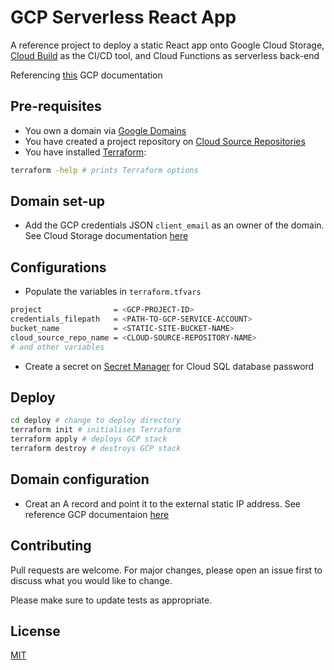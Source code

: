 # GCP Serverless React App

A reference project to deploy a static React app onto Google Cloud Storage, [Cloud Build](https://cloud.google.com/cloud-build) as the CI/CD tool, and Cloud Functions as serverless back-end

Referencing [this](https://cloud.google.com/storage/docs/hosting-static-website-http) GCP documentation

## Pre-requisites

- You own a domain via [Google Domains](https://domains.google/intl/en-GB/)
- You have created a project repository on [Cloud Source Repositories](https://cloud.google.com/source-repositories)
- You have installed [Terraform](https://learn.hashicorp.com/tutorials/terraform/install-cli):

```bash
terraform -help # prints Terraform options
```

## Domain set-up

- Add the GCP credentials JSON `client_email` as an owner of the domain. See Cloud Storage documentation [here](https://cloud.google.com/storage/docs/domain-name-verification#additional_verified_owners)

## Configurations

- Populate the variables in `terraform.tfvars`

```bash
project                = <GCP-PROJECT-ID>
credentials_filepath   = <PATH-TO-GCP-SERVICE-ACCOUNT>
bucket_name            = <STATIC-SITE-BUCKET-NAME>
cloud_source_repo_name = <CLOUD-SOURCE-REPOSITORY-NAME>
# and other variables
```

- Create a secret on [Secret Manager](https://cloud.google.com/secret-manager) for Cloud SQL database password

## Deploy

```bash
cd deploy # change to deploy directory
terraform init # initialises Terraform
terraform apply # deploys GCP stack
terraform destroy # destroys GCP stack
```

## Domain configuration

- Creat an A record and point it to the external static IP address. See reference GCP documentaion [here](https://cloud.google.com/storage/docs/hosting-static-website#connect-domain)

## Contributing

Pull requests are welcome. For major changes, please open an issue first to discuss what you would like to change.

Please make sure to update tests as appropriate.

## License

[MIT](https://choosealicense.com/licenses/mit/)
